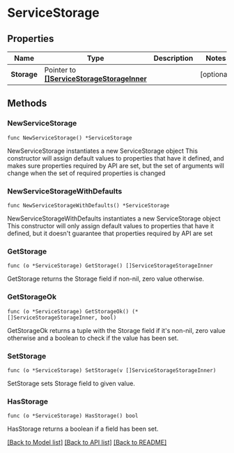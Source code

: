 # ServiceStorage

## Properties

Name | Type | Description | Notes
------------ | ------------- | ------------- | -------------
**Storage** | Pointer to [**[]ServiceStorageStorageInner**](ServiceStorageStorageInner.md) |  | [optional] 

## Methods

### NewServiceStorage

`func NewServiceStorage() *ServiceStorage`

NewServiceStorage instantiates a new ServiceStorage object
This constructor will assign default values to properties that have it defined,
and makes sure properties required by API are set, but the set of arguments
will change when the set of required properties is changed

### NewServiceStorageWithDefaults

`func NewServiceStorageWithDefaults() *ServiceStorage`

NewServiceStorageWithDefaults instantiates a new ServiceStorage object
This constructor will only assign default values to properties that have it defined,
but it doesn't guarantee that properties required by API are set

### GetStorage

`func (o *ServiceStorage) GetStorage() []ServiceStorageStorageInner`

GetStorage returns the Storage field if non-nil, zero value otherwise.

### GetStorageOk

`func (o *ServiceStorage) GetStorageOk() (*[]ServiceStorageStorageInner, bool)`

GetStorageOk returns a tuple with the Storage field if it's non-nil, zero value otherwise
and a boolean to check if the value has been set.

### SetStorage

`func (o *ServiceStorage) SetStorage(v []ServiceStorageStorageInner)`

SetStorage sets Storage field to given value.

### HasStorage

`func (o *ServiceStorage) HasStorage() bool`

HasStorage returns a boolean if a field has been set.


[[Back to Model list]](../README.md#documentation-for-models) [[Back to API list]](../README.md#documentation-for-api-endpoints) [[Back to README]](../README.md)



